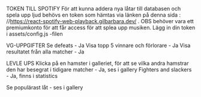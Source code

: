 TOKEN TILL SPOTIFY
För att kunna addera nya låtar till databasen och spela upp ljud behövs en token som hämtas via länken på denna sida : //https://react-spotify-web-playback.gilbarbara.dev/ . OBS behöver vara ett premiumkonto för att får access för att splea upp musiken.
Lägg in din token i assets/config.js -filen

VG-UPPGIFTER
Se defeats - Ja
Visa topp 5 vinnare och förlorare - Ja
Visa resultatet från alla matcher - Ja

LEVLE UPS
Klicka på en hamster i galleriet, för att se vilka andra hamstrar den har besegrat i tidigare matcher - Ja, ses i gallery
Fighters and slackers - Ja, finns i statistics

Se populärast låt - ses i gallery
